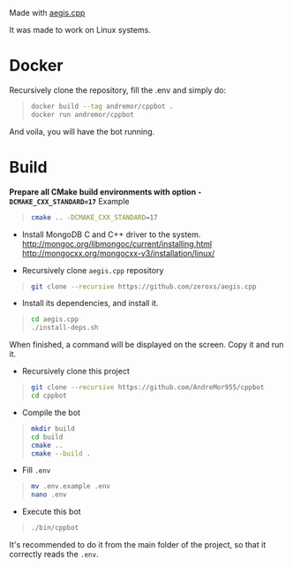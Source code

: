 Made with [aegis.cpp](https://github.com/zeroxs/aegis.cpp)

It was made to work on Linux systems.

# Docker

Recursively clone the repository, fill the .env and simply do:
>```bash
>docker build --tag andremor/cppbot .
>docker run andremor/cppbot
>
And voila, you will have the bot running.

# Build

**Prepare all CMake build environments with option `-DCMAKE_CXX_STANDARD=17`**
Example
>```bash
>cmake .. -DCMAKE_CXX_STANDARD=17
>```

* Install MongoDB C and C++ driver to the system.
http://mongoc.org/libmongoc/current/installing.html
http://mongocxx.org/mongocxx-v3/installation/linux/

* Recursively clone `aegis.cpp` repository

>```bash
> git clone --recursive https://github.com/zeroxs/aegis.cpp
>```

* Install its dependencies, and install it.

>```bash
> cd aegis.cpp
> ./install-deps.sh
>```
When finished, a command will be displayed on the screen. Copy it and run it.

* Recursively clone this project

>```bash
> git clone --recursive https://github.com/AndreMor955/cppbot
> cd cppbot
>```

* Compile the bot

>```bash
> mkdir build
> cd build
> cmake ..
> cmake --build .
>```

* Fill `.env`
>```bash
> mv .env.example .env
> nano .env
>```

* Execute this bot
>```bash
> ./bin/cppbot
>```
It's recommended to do it from the main folder of the project, so that it correctly reads the `.env`.
